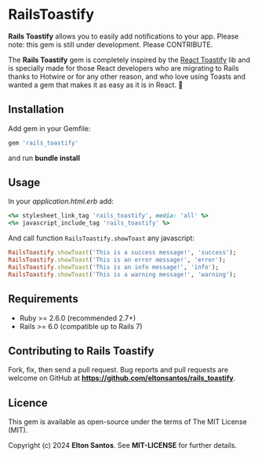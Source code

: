 # RailsToastify

**Rails Toastify** allows you to easily add notifications to your app. Please note: this gem is still under development. Please CONTRIBUTE.

The **Rails Toastify** gem is completely inspired by the [React Toastify](https://fkhadra.github.io/react-toastify/introduction/) lib and is specially made for those React developers who are migrating to Rails thanks to Hotwire or for any other reason, and who love using Toasts and wanted a gem that makes it as easy as it is in React. 🎉 

## Installation

Add gem in your Gemfile:
```ruby
gem 'rails_toastify'
```
and run **bundle install**

## Usage

In your *application.html.erb* add:

```ruby
<%= stylesheet_link_tag 'rails_toastify', media: 'all' %>
<%= javascript_include_tag 'rails_toastify' %>
```
And call function `RailsToastify.showToast` any javascript:

```ruby
RailsToastify.showToast('This is a success message!', 'success');
RailsToastify.showToast('This is an error message!', 'error');
RailsToastify.showToast('This is an info message!', 'info');
RailsToastify.showToast('This is a warning message!', 'warning');
```

## Requirements

- Ruby >= 2.6.0 (recommended 2.7+)  
- Rails >= 6.0 (compatible up to Rails 7)
  
## Contributing to Rails Toastify

Fork, fix, then send a pull request. Bug reports and pull requests are welcome on GitHub at **https://github.com/eltonsantos/rails_toastify**.

## Licence

This gem is available as open-source under the terms of The MIT License (MIT).

Copyright (c) 2024 **Elton Santos**. See **MIT-LICENSE** for further details.
